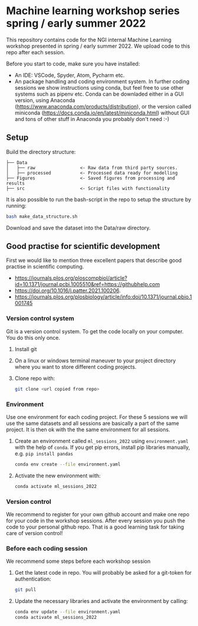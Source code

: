 # Machine learning workshop series spring / early summer 2022

This repository contains code for the NGI internal Machine Learning workshop presented in spring / early summer 2022. We upload code to this repo after each session.

Before you start to code, make sure you have installed:

- An IDE: VSCode, Spyder, Atom, Pycharm etc.
- An package handling and coding environment system. In further coding sessions we show instructions using conda, but feel free to use other systems such as pipenv etc. Conda can be downladed either in a GUI version, using Anaconda (https://www.anaconda.com/products/distribution), or the version called miniconda (https://docs.conda.io/en/latest/miniconda.html) without GUI and tons of other stuff in Anaconda you probably don't need :-)

## Setup

Build the directory structure:

```
├── Data
│   ├── raw                 <- Raw data from third party sources.
│   ├── processed           <- Processed data ready for modelling
├── Figures                 <- Saved figures from processing and results
├── src                     <- Script files with functionality
```

It is also possible to run the bash-script in the repo to setup the structure by running:

```bash
bash make_data_structure.sh
```

Download and save the dataset into the Data/raw directory.

## Good practise for scientific development

First we would like to mention three excellent papers that describe good practise in scientific computing.

- https://journals.plos.org/ploscompbiol/article?id=10.1371/journal.pcbi.1005510&ref=https://githubhelp.com
- https://doi.org/10.1016/j.patter.2021.100206.
- https://journals.plos.org/plosbiology/article/info:doi/10.1371/journal.pbio.1001745

### Version control system

Git is a version control system. To get the code locally on your computer. You do this only once.

1. Install git
2. On a linux or windows terminal maneuver to your project directory where you want to store different coding projects.
3. Clone repo with:

    ```bash
    git clone <url copied from repo>
    ```

### Environment

Use one environment for each coding project. For these 5 sessions we will use the same 
datasets and all sessions are basically a part of the same project. It is then ok with the 
the same environment for all sessions.

1. Create an environment called `ml_sessions_2022` using `environment.yaml` with the help of `conda`. If you get pip errors, install pip libraries manually, e.g. `pip install pandas`

   ```bash
   conda env create --file environment.yaml
   ```

2. Activate the new environment with:

   ```bash
   conda activate ml_sessions_2022
   ```

### Version control

We recommend to register for your own github account and make one repo for your code in 
the workshop sessions. After every session you push the code to your personal github repo.
That is a good learning task for taking care of version control!

### Before each coding session

We recommend some steps before each workshop session

1. Get the latest code in repo. You will probably be asked for a git-token for authentication:

    ```bash
    git pull
    ```

2. Update the necessary libraries and activate the environment by calling:

    ```bash
    conda env update --file environment.yaml
    conda activate ml_sessions_2022
    ```

